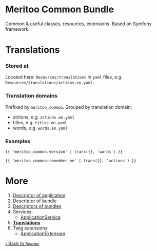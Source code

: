 # Meritoo Common Bundle

Common & useful classes, resources, extensions. Based on Symfony framework.

# Translations

### Stored at

Located here: `Resources/translations` in `yaml` files, e.g. `Resources/translations/actions.en.yaml`.

### Translation domains

Prefixed by `meritoo_common`. Grouped by translation domain:

- actions, e.g. `actions.en.yaml`
- titles, e.g. `titles.en.yaml`
- words, e.g. `words.en.yaml`

### Examples

```twig
{{ 'meritoo_common.version' | trans({}, 'words') }}
```

```twig
{{ 'meritoo_common.remember_me' | trans({}, 'actions') }}
```

# More

1. [Descriptor of application](Descriptor-of-application.md)
2. [Descriptor of bundle](Descriptor-of-bundle.md)
3. [Descriptors of bundles](Descriptors-of-bundles.md)
4. Services:
	- [ApplicationService](Services/ApplicationService.md)
5. [**Translations**](Translations.md)
6. Twig extensions:
	- [ApplicationExtension](Twig-Extensions/ApplicationExtension.md)

[&lsaquo; Back to `Readme`](../README.md)
